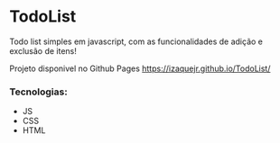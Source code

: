 # TodoList
Todo list simples em javascript, com as funcionalidades de adição e exclusão de itens! 

Projeto disponivel no Github Pages https://izaquejr.github.io/TodoList/

### Tecnologias: 

* JS
* CSS
* HTML
 
